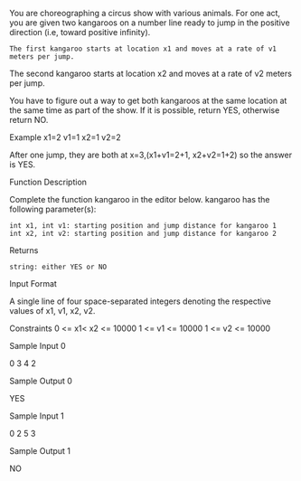You are choreographing a circus show with various animals. For one act, you are given two kangaroos on a number line ready to jump in the positive direction (i.e, toward positive infinity).

    The first kangaroo starts at location x1 and moves at a rate of v1 meters per jump.
The second kangaroo starts at location x2 and moves at a rate of v2 meters per jump.

You have to figure out a way to get both kangaroos at the same location at the same time as part of the show. If it is possible, return YES, otherwise return NO.

Example
x1=2
v1=1
x2=1
v2=2

After one jump, they are both at x=3,(x1+v1=2+1, x2+v2=1+2) so the answer is YES.

Function Description

Complete the function kangaroo in the editor below.
kangaroo has the following parameter(s):

    int x1, int v1: starting position and jump distance for kangaroo 1
    int x2, int v2: starting position and jump distance for kangaroo 2

Returns

    string: either YES or NO

Input Format

A single line of four space-separated integers denoting the respective values of x1, v1, x2, v2.

Constraints
0 <= x1< x2 <= 10000
1 <= v1 <= 10000
1 <= v2 <= 10000

Sample Input 0

0 3 4 2

Sample Output 0

YES

Sample Input 1

0 2 5 3

Sample Output 1

NO



